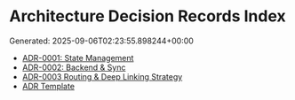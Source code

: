 # Architecture Decision Records Index

Generated: 2025-09-06T02:23:55.898244+00:00

- [ADR-0001: State Management](./ADR-0001-state-management.md)
- [ADR-0002: Backend & Sync](./ADR-0002-backend-sync.md)
- [ADR-0003 Routing & Deep Linking Strategy](./ADR-0003-routing-and-deep-linking.md)
- [ADR Template](./ADR-template.md)
